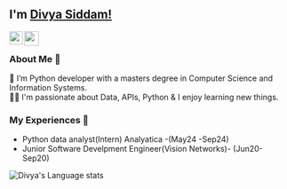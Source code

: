 ## I'm [Divya Siddam!](https://www.linkedin.com/in/divya-siddam-509016308/) 



<a href="https://www.linkedin.com/in/Divya siddam/">
  <img align="left" width="24px" src="https://cdn.simpleicons.org/linkedin"  />
</a>
<!-- <a href="https://twitter.com/isupersky">
  <img align="left" width="26px" src="https://cdn.simpleicons.org/X" />
</a> -->
<a href="mailto:mailtomesiddamdivya0@gmail.com">
  <img align="left" width="26px" src="https://cdn.simpleicons.org/gmail" />
</a>
<!-- <a href="https://www.youtube.com/channel/UCiiOUy5NitscX1Ao8on70Rw">
  <img align="left" width="26px" src="https://cdn.simpleicons.org/youtube" />
</a> -->

<br />

### About Me 🚀
🌱 I’m Python developer with a masters degree in Computer Science and Information Systems. </br>
👨‍💻 I'm passionate about Data, APIs, Python & I enjoy learning new things. </br>

### My Experiences 🙌
- Python data analyst(Intern) Analyatica -(May24 -Sep24)
- Junior Software Develpment Engineer(Vision Networks)- (Jun20- Sep20)
  
<!--![Divya's github stats](https://github-readme-stats.vercel.app/api?username=divyasiddam&show_icons=true&hide_border=true)&nbsp;&nbsp;-->
![Divya's Language stats](https://github-readme-stats-eight-theta.vercel.app/api/top-langs/?username=divyasiddam&layout=compact&langs_count=8&hide_border=true)
<br />




<br/>
